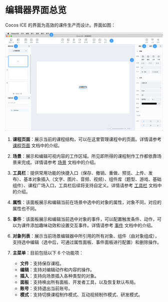 # 编辑器界面总览

Cocos ICE 的界面为高效的课件生产而设计。界面如图：

 ![课程制作模式](img/Curriculum.png)

1. **课程页面**：展示当前的课程结构，可以在这里管理课程中的页面。详情请参考 [课程页面](../../page/index.md) 文档中的介绍。

2. **场景**：展示和编辑可视内容的工作区域。所见即所得的课程制作工作都依靠场景来完成。详情请参考 [场景](../../scene/index.md) 文档中的介绍。

3. **工具栏**：提供常用功能的快捷入口（保存、撤销、重做、预览、上传、发布）、基本对象插入（文字、图片、音频、视频）、组件库（题型、游戏、基础组件）、课程广场入口，工具栏后续将支持自定义。详情请参考 [工具栏](../../tools/index.md) 文档中的介绍。

4. **属性**：该面板展示和编辑当前在场景中选中的对象的属性，对象不同，对应的属性也不同。

5. **事件**：该面板展示和编辑当前选中对象的事件，可以配置触发条件、动作，可以为课件添加趣味动效和设置交互事件。详情请参考 [事件](../../event/index.md) 文档中的介绍。

6. **对象列表**：展示当前场景编辑器中所引用的所有对象、组件（由对象组成），支持选中编辑（选中后，可通过属性面板、事件面板进行配置）和删除操作。

7. **主菜单**：目前包括以下 6 个功能项：

    - **文件**：支持保存课程。
    - **编辑**：支持对编辑动作和内容的操作。
    - **插入**：支持向场景插入各种类型的对象。
    - **面板**：支持唤出所有面板、开发者工具，以及恢复默认布局。
    - **账号**：支持退出当前账号。
    - **模式**：支持切换课程制作模式、互动视频制作模式、研发模式。
